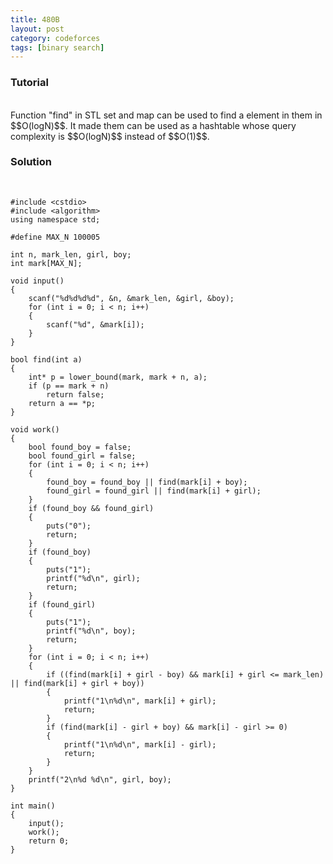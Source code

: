 ```yaml
---
title: 480B
layout: post
category: codeforces
tags: [binary search]
---
```



### Tutorial
<br/>
Function "find" in STL set and map can be used to find a element in them in $$O(logN)$$. It made them can be used as a hashtable whose query complexity is $$O(logN)$$ instead of $$O(1)$$.
<br/>

### Solution  
<br/>

	#include <cstdio>
	#include <algorithm>
	using namespace std;
	
	#define MAX_N 100005
	
	int n, mark_len, girl, boy;
	int mark[MAX_N];
	
	void input()
	{
		scanf("%d%d%d%d", &n, &mark_len, &girl, &boy);
		for (int i = 0; i < n; i++)
		{
			scanf("%d", &mark[i]);
		}
	}
	
	bool find(int a)
	{
		int* p = lower_bound(mark, mark + n, a);
		if (p == mark + n)
			return false;
		return a == *p;
	}
	
	void work()
	{
		bool found_boy = false;
		bool found_girl = false;
		for (int i = 0; i < n; i++)
		{
			found_boy = found_boy || find(mark[i] + boy);
			found_girl = found_girl || find(mark[i] + girl);
		}
		if (found_boy && found_girl)
		{
			puts("0");
			return;
		}
		if (found_boy)
		{
			puts("1");
			printf("%d\n", girl);
			return;
		}
		if (found_girl)
		{
			puts("1");
			printf("%d\n", boy);
			return;
		}
		for (int i = 0; i < n; i++)
		{
			if ((find(mark[i] + girl - boy) && mark[i] + girl <= mark_len) || find(mark[i] + girl + boy))
			{
				printf("1\n%d\n", mark[i] + girl);
				return;
			}
			if (find(mark[i] - girl + boy) && mark[i] - girl >= 0)
			{
				printf("1\n%d\n", mark[i] - girl);
				return;
			}
		}
		printf("2\n%d %d\n", girl, boy);
	}
	
	int main()
	{
		input();
		work();
		return 0;
	}
